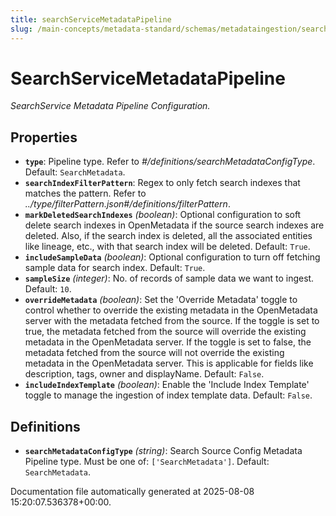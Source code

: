 ```yaml
---
title: searchServiceMetadataPipeline
slug: /main-concepts/metadata-standard/schemas/metadataingestion/searchservicemetadatapipeline
---
```


# SearchServiceMetadataPipeline

*SearchService Metadata Pipeline Configuration.*

## Properties

- **`type`**: Pipeline type. Refer to *#/definitions/searchMetadataConfigType*. Default: `SearchMetadata`.
- **`searchIndexFilterPattern`**: Regex to only fetch search indexes that matches the pattern. Refer to *../type/filterPattern.json#/definitions/filterPattern*.
- **`markDeletedSearchIndexes`** *(boolean)*: Optional configuration to soft delete search indexes in OpenMetadata if the source search indexes are deleted. Also, if the search index is deleted, all the associated entities like lineage, etc., with that search index will be deleted. Default: `True`.
- **`includeSampleData`** *(boolean)*: Optional configuration to turn off fetching sample data for search index. Default: `True`.
- **`sampleSize`** *(integer)*: No. of records of sample data we want to ingest. Default: `10`.
- **`overrideMetadata`** *(boolean)*: Set the 'Override Metadata' toggle to control whether to override the existing metadata in the OpenMetadata server with the metadata fetched from the source. If the toggle is set to true, the metadata fetched from the source will override the existing metadata in the OpenMetadata server. If the toggle is set to false, the metadata fetched from the source will not override the existing metadata in the OpenMetadata server. This is applicable for fields like description, tags, owner and displayName. Default: `False`.
- **`includeIndexTemplate`** *(boolean)*: Enable the 'Include Index Template' toggle to manage the ingestion of index template data. Default: `False`.
## Definitions

- **`searchMetadataConfigType`** *(string)*: Search Source Config Metadata Pipeline type. Must be one of: `['SearchMetadata']`. Default: `SearchMetadata`.


Documentation file automatically generated at 2025-08-08 15:20:07.536378+00:00.
